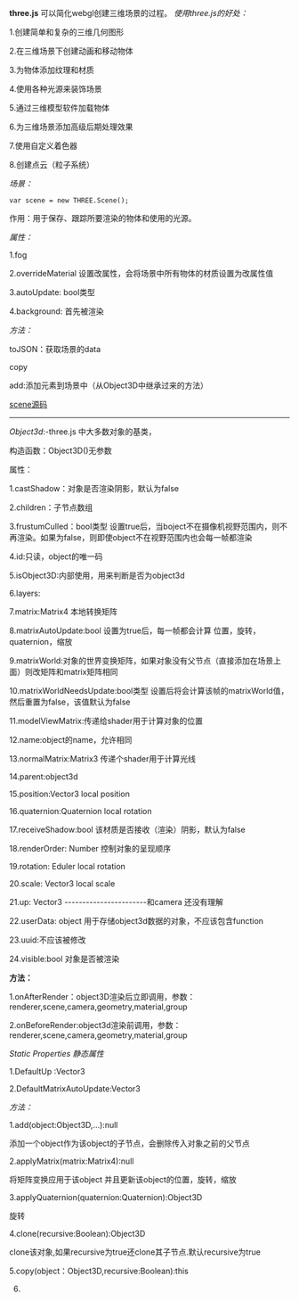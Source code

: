 **three.js** 可以简化webgl创建三维场景的过程。
*使用three.js的好处：*

1.创建简单和复杂的三维几何图形

2.在三维场景下创建动画和移动物体

3.为物体添加纹理和材质

4.使用各种光源来装饰场景

5.通过三维模型软件加载物体

6.为三维场景添加高级后期处理效果

7.使用自定义着色器

8.创建点云（粒子系统）


*场景：*

    var scene = new THREE.Scene();

作用：用于保存、跟踪所要渲染的物体和使用的光源。

*属性：*

1.fog

2.overrideMaterial 设置改属性，会将场景中所有物体的材质设置为改属性值

3.autoUpdate: bool类型 

4.background: 首先被渲染

*方法：*

toJSON：获取场景的data

copy

add:添加元素到场景中（从Object3D中继承过来的方法）

[scene源码](https://github.com/mrdoob/three.js/blob/master/src/scenes/Scene.js "Markdown")

---------------------------------------------------------------------------------------
*Object3d*:-three.js 中大多数对象的基类，

构造函数：Object3D()无参数

属性：

1.castShadow：对象是否渲染阴影，默认为false

2.children：子节点数组

3.frustumCulled：bool类型  设置true后，当boject不在摄像机视野范围内，则不再渲染。如果为false，则即使object不在视野范围内也会每一帧都渲染

4.id:只读，object的唯一码

5.isObject3D:内部使用，用来判断是否为object3d

6.layers:

7.matrix:Matrix4  本地转换矩阵

8.matrixAutoUpdate:bool  设置为true后，每一帧都会计算  位置，旋转，quaternion，缩放

9.matrixWorld:对象的世界变换矩阵，如果对象没有父节点（直接添加在场景上面）则改矩阵和matrix矩阵相同

10.matrixWorldNeedsUpdate:bool类型  设置后将会计算该帧的matrixWorld值，然后重置为false，该值默认为false

11.modelViewMatrix:传递给shader用于计算对象的位置

12.name:object的name，允许相同

13.normalMatrix:Matrix3 传递个shader用于计算光线

14.parent:object3d

15.position:Vector3   local position

16.quaternion:Quaternion   local rotation

17.receiveShadow:bool  该材质是否接收（渲染）阴影，默认为false

18.renderOrder: Number   控制对象的呈现顺序

19.rotation: Eduler   local rotation

20.scale: Vector3   local scale

21.up: Vector3  -----------------------和camera 还没有理解

22.userData: object   用于存储object3d数据的对象，不应该包含function

23.uuid:不应该被修改

24.visible:bool  对象是否被渲染

**方法：**

1.onAfterRender：object3D渲染后立即调用，参数：renderer,scene,camera,geometry,material,group

2.onBeforeRender:object3d渲染前调用，参数：renderer,scene,camera,geometry,material,group

*Static Properties 静态属性*

1.DefaultUp :Vector3

2.DefaultMatrixAutoUpdate:Vector3

*方法：*

1.add(object:Object3D,...):null

添加一个object作为该object的子节点，会删除传入对象之前的父节点

2.applyMatrix(matrix:Matrix4):null

将矩阵变换应用于该object 并且更新该object的位置，旋转，缩放

3.applyQuaternion(quaternion:Quaternion):Object3D

旋转

4.clone(recursive:Boolean):Object3D

clone该对象,如果recursive为true还clone其子节点.默认recursive为true

5.copy(object：Object3D,recursive:Boolean):this

6.






